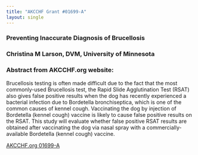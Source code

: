 ```yaml
---
title: "AKCCHF Grant #01699-A"
layout: single
---
```


### Preventing Inaccurate Diagnosis of Brucellosis

### Christina M Larson, DVM, University of Minnesota

### Abstract from AKCCHF.org website:

Brucellosis testing is often made difficult due to the fact that the most commonly-used Brucellosis test, the Rapid Slide Agglutination Test (RSAT) also gives false positive results when the dog has recently experienced a bacterial infection due to Bordetella bronchiseptica, which is one of the common causes of kennel cough. Vaccinating the dog by injection of Bordetella (kennel cough) vaccine is likely to cause false positive results on the RSAT. This study will evaluate whether false positive RSAT results are obtained after vaccinating the dog via nasal spray with a commercially-available Bordetella (kennel cough) vaccine.

[AKCCHF.org 01699-A](http://www.akcchf.org/research/research-portfolio/1699.html)
